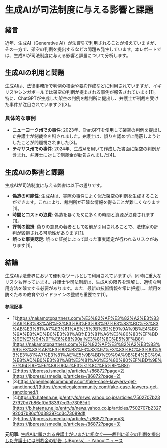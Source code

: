 # 生成AIが司法制度に与える影響と課題

## 緒言

近年、生成AI（Generative AI）が法曹界で利用されることが増えていますが、その一方で、架空の判例を提出するなどの問題も発生しています。本レポートでは、生成AIが司法制度に与える影響と課題について分析します。

## 生成AIの利用と問題

生成AIは、法律事務所で判例の検索や要約作成などに利用されていますが、イギリスやシンガポールでは架空の判例が提出される事例が報告されています[1]。特に、ChatGPTが生成した架空の判例を裁判所に提出し、弁護士が制裁を受けた事件が注目されています[2][3]。

### 具体的な事例

- **ニューヨーク州での事件**: 2023年、ChatGPTを使用して架空の判例を提出した弁護士が制裁金を科されました。弁護士は、誤りを認めずに隠蔽しようとしたことが問題視されました[3]。
- **テキサス州での事件**: 2024年、生成AIを用いて作成した書面に架空の判例が含まれ、弁護士に対して制裁金が勧告されました[4]。

## 生成AIの弊害と課題

生成AIが司法制度に与える弊害は以下の通りです。

- **偽造の可能性**: 生成AIは、実際の事件によく似た架空の判例を生成することができます。これにより、裁判所が正確な情報を得ることが難しくなります[1]。
- **時間とコストの浪費**: 偽造を暴くために多くの時間と資源が浪費されます[1]。
- **評判の毀損**: 偽りの意見の著者として名前が引用されることで、法律家の評判が毀損される可能性があります[1]。
- **誤った事実認定**: 誤った証拠によって誤った事実認定が行われるリスクがあります[1]。

## 結論

生成AIは法曹界において便利なツールとして利用されていますが、同時に重大なリスクも伴っています。弁護士や司法制度は、生成AIの限界を理解し、適切な利用方法を確立する必要があります。また、最新の技術情報を常に把握し、誤用を防ぐための教育やガイドラインの整備も重要です[1]。

#### 参照記事
- [1:https://nakamotopartners.com/%E3%82%AF%E3%82%A2%E3%83%A9%E3%83%AB%E3%83%B3%E3%83%97%E3%83%BC%E3%83%AB%E3%81%A7%E3%81%AE%E5%9B%BD%E9%9A%9B%E4%BC%9A%E8%AD%B0%E3%81%AB%E3%81%A6%E3%80%80%EF%BD%9E%E7%94%9F%E6%88%90ai%E3%81%8C%E5%8F%B8/](https://nakamotopartners.com/%E3%82%AF%E3%82%A2%E3%83%A9%E3%83%AB%E3%83%B3%E3%83%97%E3%83%BC%E3%83%AB%E3%81%A7%E3%81%AE%E5%9B%BD%E9%9A%9B%E4%BC%9A%E8%AD%B0%E3%81%AB%E3%81%A6%E3%80%80%EF%BD%9E%E7%94%9F%E6%88%90ai%E3%81%8C%E5%8F%B8/)
- [2:https://jbpress.ismedia.jp/articles/-/86872?page=2](https://jbpress.ismedia.jp/articles/-/86872?page=2)
- [3:https://openlegalcommunity.com/fake-case-lawyers-get-sanctioned/](https://openlegalcommunity.com/fake-case-lawyers-get-sanctioned/)
- [4:https://b.hatena.ne.jp/entry/s/news.yahoo.co.jp/articles/7502707b2327920d7b86cf0d38397cd3c73089df](https://b.hatena.ne.jp/entry/s/news.yahoo.co.jp/articles/7502707b2327920d7b86cf0d38397cd3c73089df)
- [5:https://jbpress.ismedia.jp/articles/-/86872?page=3](https://jbpress.ismedia.jp/articles/-/86872?page=3)


**元記事:** [生成AIに騙される弁護士がいまだに相次ぐ――裁判に架空の判例を提出した弁護士には制裁金の勧告（JBpress） - Yahoo!ニュース](https://news.yahoo.co.jp/articles/7502707b2327920d7b86cf0d38397cd3c73089df)